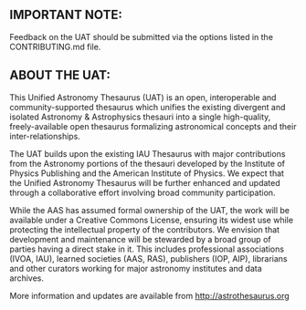 IMPORTANT NOTE: 
--------------- 

Feedback on the UAT should be submitted via the options listed in the CONTRIBUTING.md file.


ABOUT THE UAT: 
-------------- 

This Unified Astronomy Thesaurus (UAT) is an open, interoperable and community-supported thesaurus which unifies the existing divergent and isolated Astronomy & Astrophysics thesauri into a single high-quality, freely-available open thesaurus formalizing astronomical concepts and their inter-relationships. 

The UAT builds upon the existing IAU Thesaurus with major contributions from the Astronomy portions of the thesauri developed by the Institute of Physics Publishing and the American Institute of Physics.  We expect that the Unified Astronomy Thesaurus will be further enhanced and updated through a collaborative effort involving broad community participation. 

While the AAS has assumed formal ownership of the UAT, the work will be available under a Creative Commons License, ensuring its widest use while protecting the intellectual property of the contributors. We envision that development and maintenance will be stewarded by a broad group of parties having a direct stake in it.  This includes professional associations (IVOA, IAU), learned societies (AAS, RAS), publishers (IOP, AIP), librarians and other curators working for major astronomy institutes and data archives. 

More information and updates are available from http://astrothesaurus.org
